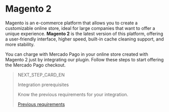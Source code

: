 # Magento 2

Magento is an e-commerce platform that allows you to create a customizable online store, ideal for large companies that want to offer a unique experience. **Magento 2** is the latest version of this platform, offering a user-friendly interface, higher speed, built-in cache cleaning support, and more stability.

You can charge with Mercado Pago in your online store created with Magento 2 just by integrating our plugin. Follow these steps to start offering the Mercado Pago checkout. 

> NEXT_STEP_CARD_EN
>
> Integration prerequisites
>
> Know the previous requirements for your integration.
>
> [Previous requirements](https://www.mercadopago[FAKER][URL][DOMAIN]/developers/en/guides/plugins/magento-two/previous-requirements)
